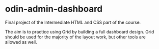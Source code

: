 # odin-admin-dashboard

Final project of the Intermediate HTML and CSS part of the course.

The aim is to practice using Grid by building a full dashboard design. Grid should be used for the majority of the layout work, but other tools are allowed as well.

